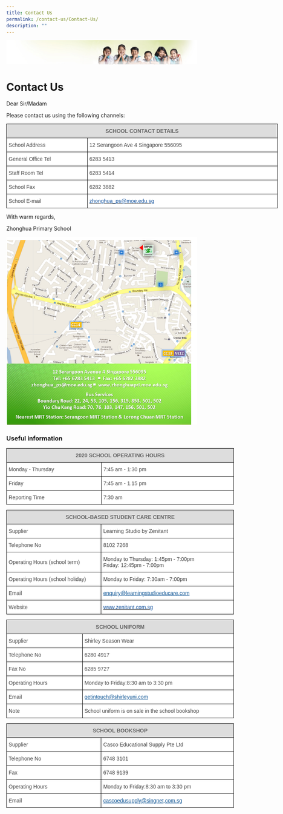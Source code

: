 ```yaml
---
title: Contact Us
permalink: /contact-us/Contact-Us/
description: ""
---
```

![](/images/Banner.jpg)

Contact Us
==========

Dear Sir/Madam

  

Please contact us using the following channels:

<style type="text/css">
.tg  {border-collapse:collapse;border-spacing:0;}
.tg td{border-color:black;border-style:solid;border-width:1px;font-family:Arial, sans-serif;font-size:14px;
  overflow:hidden;padding:10px 5px;word-break:normal;}
.tg th{border-color:black;border-style:solid;border-width:1px;font-family:Arial, sans-serif;font-size:14px;
  font-weight:normal;overflow:hidden;padding:10px 5px;word-break:normal;}
.tg .tg-a4yv{background-color:#DDD;color:#666;font-weight:bold;text-align:center;vertical-align:top}
.tg .tg-sdzj{background-color:#FFF;color:#454545;text-align:left;vertical-align:middle}
.tg .tg-d8aa{background-color:#FFF;color:#10509C;text-align:left;vertical-align:top}
</style>
<table class="tg" style="undefined;table-layout: fixed; width: 718px">
<colgroup>
<col style="width: 214px">
<col style="width: 504px">
</colgroup>
<thead>
  <tr>
    <th class="tg-a4yv" colspan="2">SCHOOL CONTACT DETAILS</th>
  </tr>
</thead>
<tbody>
  <tr>
    <td class="tg-sdzj">School Address</td>
    <td class="tg-sdzj">12 Serangoon Ave 4 Singapore 556095</td>
  </tr>
  <tr>
    <td class="tg-sdzj">General Office Tel</td>
    <td class="tg-sdzj">6283 5413</td>
  </tr>
  <tr>
    <td class="tg-sdzj">Staff Room Tel</td>
    <td class="tg-sdzj">6283 5414</td>
  </tr>
  <tr>
    <td class="tg-sdzj">School Fax</td>
    <td class="tg-sdzj">6282 3882</td>
  </tr>
  <tr>
    <td class="tg-sdzj">School E-mail</td>
    <td class="tg-d8aa"><a href="mailto:zhonghua_ps@moe.edu.sg"><span style="text-decoration:none;color:#10509C">zhonghua_ps@moe.edu.sg</span></a></td>
  </tr>
</tbody>
</table>

With warm regards,

Zhonghua Primary School


![](/images/Contact%20Us.png)

### Useful information

<style type="text/css">
.tg  {border-collapse:collapse;border-spacing:0;}
.tg td{border-color:black;border-style:solid;border-width:1px;font-family:Arial, sans-serif;font-size:14px;
  overflow:hidden;padding:10px 5px;word-break:normal;}
.tg th{border-color:black;border-style:solid;border-width:1px;font-family:Arial, sans-serif;font-size:14px;
  font-weight:normal;overflow:hidden;padding:10px 5px;word-break:normal;}
.tg .tg-feqv{background-color:#DDD;color:#666;font-weight:bold;text-align:center;vertical-align:middle}
.tg .tg-sdzj{background-color:#FFF;color:#454545;text-align:left;vertical-align:middle}
</style>
<table class="tg" style="undefined;table-layout: fixed; width: 602px">
<colgroup>
<col style="width: 251px">
<col style="width: 351px">
</colgroup>
<thead>
  <tr>
    <th class="tg-feqv" colspan="2"><span style="color:#666;background-color:#DDD">2020 SCHOOL OPERATING HOURS</span><br></th>
  </tr>
</thead>
<tbody>
  <tr>
    <td class="tg-sdzj">Monday - Thursday</td>
    <td class="tg-sdzj">7:45 am - 1:30 pm</td>
  </tr>
  <tr>
    <td class="tg-sdzj">Friday</td>
    <td class="tg-sdzj">7:45 am - 1.15 pm</td>
  </tr>
  <tr>
    <td class="tg-sdzj">Reporting Time</td>
    <td class="tg-sdzj">7:30 am</td>
  </tr>
</tbody>
</table>

<style type="text/css">
.tg  {border-collapse:collapse;border-spacing:0;}
.tg td{border-color:black;border-style:solid;border-width:1px;font-family:Arial, sans-serif;font-size:14px;
  overflow:hidden;padding:10px 5px;word-break:normal;}
.tg th{border-color:black;border-style:solid;border-width:1px;font-family:Arial, sans-serif;font-size:14px;
  font-weight:normal;overflow:hidden;padding:10px 5px;word-break:normal;}
.tg .tg-a4yv{background-color:#DDD;color:#666;font-weight:bold;text-align:center;vertical-align:top}
.tg .tg-sdzj{background-color:#FFF;color:#454545;text-align:left;vertical-align:middle}
.tg .tg-feur{background-color:#FFF;color:#0B5394;text-align:left;text-decoration:underline;vertical-align:top}
.tg .tg-d8aa{background-color:#FFF;color:#10509C;text-align:left;vertical-align:top}
</style>
<table class="tg" style="undefined;table-layout: fixed; width: 602px">
<colgroup>
<col style="width: 251px">
<col style="width: 351px">
</colgroup>
<thead>
  <tr>
    <th class="tg-a4yv" colspan="2">SCHOOL-BASED STUDENT CARE CENTRE</th>
  </tr>
</thead>
<tbody>
  <tr>
    <td class="tg-sdzj">Supplier</td>
    <td class="tg-sdzj">Learning Studio by Zenitant</td>
  </tr>
  <tr>
    <td class="tg-sdzj">Telephone No</td>
    <td class="tg-sdzj">8102 7268</td>
  </tr>
  <tr>
    <td class="tg-sdzj">Operating Hours (school term)</td>
    <td class="tg-sdzj">Monday to Thursday: 1:45pm - 7:00pm<br>Friday: 12:45pm - 7:00pm</td>
  </tr>
  <tr>
    <td class="tg-sdzj">Operating Hours (school holiday)</td>
    <td class="tg-sdzj">Monday to Friday: 7:30am - 7:00pm</td>
  </tr>
  <tr>
    <td class="tg-sdzj">Email  </td>
    <td class="tg-feur">enquiry@learningstudioeducare.com</td>
  </tr>
  <tr>
    <td class="tg-sdzj">Website </td>
    <td class="tg-d8aa"><a href="http://www.zenitant.com.sg/"><span style="text-decoration:none;color:#10509C">www.zenitant.com.sg</span></a> </td>
  </tr>
</tbody>
</table>

<style type="text/css">
.tg  {border-collapse:collapse;border-spacing:0;}
.tg td{border-color:black;border-style:solid;border-width:1px;font-family:Arial, sans-serif;font-size:14px;
  overflow:hidden;padding:10px 5px;word-break:normal;}
.tg th{border-color:black;border-style:solid;border-width:1px;font-family:Arial, sans-serif;font-size:14px;
  font-weight:normal;overflow:hidden;padding:10px 5px;word-break:normal;}
.tg .tg-a4yv{background-color:#DDD;color:#666;font-weight:bold;text-align:center;vertical-align:top}
.tg .tg-sdzj{background-color:#FFF;color:#454545;text-align:left;vertical-align:middle}
.tg .tg-feur{background-color:#FFF;color:#0B5394;text-align:left;text-decoration:underline;vertical-align:top}
</style>
<table class="tg" style="undefined;table-layout: fixed; width: 602px">
<colgroup>
<col style="width: 201px">
<col style="width: 401px">
</colgroup>
<thead>
  <tr>
    <th class="tg-a4yv" colspan="2">SCHOOL UNIFORM</th>
  </tr>
</thead>
<tbody>
  <tr>
    <td class="tg-sdzj">Supplier</td>
    <td class="tg-sdzj">Shirley Season Wear</td>
  </tr>
  <tr>
    <td class="tg-sdzj">Telephone No</td>
    <td class="tg-sdzj">6280 4917</td>
  </tr>
  <tr>
    <td class="tg-sdzj">Fax No</td>
    <td class="tg-sdzj">6285 9727</td>
  </tr>
  <tr>
    <td class="tg-sdzj">Operating Hours</td>
    <td class="tg-sdzj">Monday to Friday:8:30 am to 3:30 pm</td>
  </tr>
  <tr>
    <td class="tg-sdzj">Email  </td>
    <td class="tg-feur">getintouch@shirleyuni.com</td>
  </tr>
  <tr>
    <td class="tg-sdzj">Note</td>
    <td class="tg-sdzj">School uniform is on sale in the school bookshop</td>
  </tr>
</tbody>
</table>

<style type="text/css">
.tg  {border-collapse:collapse;border-spacing:0;}
.tg td{border-color:black;border-style:solid;border-width:1px;font-family:Arial, sans-serif;font-size:14px;
  overflow:hidden;padding:10px 5px;word-break:normal;}
.tg th{border-color:black;border-style:solid;border-width:1px;font-family:Arial, sans-serif;font-size:14px;
  font-weight:normal;overflow:hidden;padding:10px 5px;word-break:normal;}
.tg .tg-a4yv{background-color:#DDD;color:#666;font-weight:bold;text-align:center;vertical-align:top}
.tg .tg-sdzj{background-color:#FFF;color:#454545;text-align:left;vertical-align:middle}
.tg .tg-feur{background-color:#FFF;color:#0B5394;text-align:left;text-decoration:underline;vertical-align:top}
</style>
<table class="tg" style="undefined;table-layout: fixed; width: 602px">
<colgroup>
<col style="width: 251px">
<col style="width: 351px">
</colgroup>
<thead>
  <tr>
    <th class="tg-a4yv" colspan="2">SCHOOL BOOKSHOP</th>
  </tr>
</thead>
<tbody>
  <tr>
    <td class="tg-sdzj">Supplier </td>
    <td class="tg-sdzj">Casco Educational Supply Pte Ltd</td>
  </tr>
  <tr>
    <td class="tg-sdzj">Telephone No</td>
    <td class="tg-sdzj">6748 3101</td>
  </tr>
  <tr>
    <td class="tg-sdzj">Fax</td>
    <td class="tg-sdzj">6748 9139</td>
  </tr>
  <tr>
    <td class="tg-sdzj">Operating Hours</td>
    <td class="tg-sdzj">Monday to Friday:8:30 am to 3:30 pm</td>
  </tr>
  <tr>
    <td class="tg-sdzj">Email</td>
    <td class="tg-feur">cascoedusupply@singnet,com.sg</td>
  </tr>
</tbody>
</table>